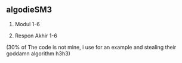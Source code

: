 ## algodieSM3

1. Modul 1-6

2. Respon Akhir 1-6

(30% of The code is not mine, i use for an example and stealing their goddamn algorithm h3h3)
